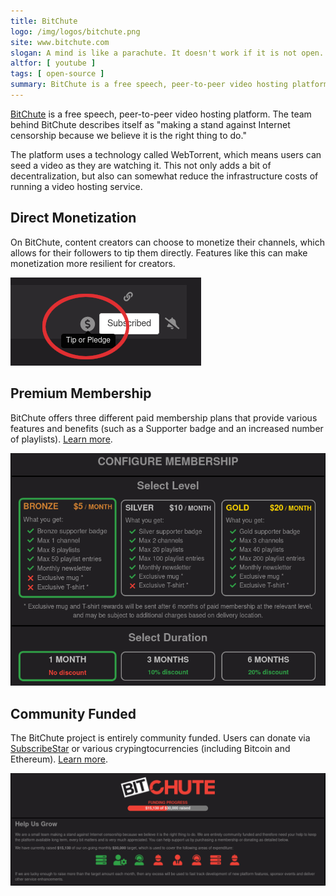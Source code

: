 ```yaml
---
title: BitChute
logo: /img/logos/bitchute.png
site: www.bitchute.com
slogan: A mind is like a parachute. It doesn't work if it is not open.
altfor: [ youtube ]
tags: [ open-source ]
summary: BitChute is a free speech, peer-to-peer video hosting platform.
---
```


[BitChute](https://www.bitchute.com/) is a free speech, peer-to-peer video hosting platform.
The team behind BitChute describes itself as "making a stand against Internet censorship because we believe it is the right thing to do."

The platform uses a technology called WebTorrent, which means users can seed a video as they are watching it.
This not only adds a bit of decentralization, but also can somewhat reduce the infrastructure costs of running a video hosting service.

## Direct Monetization

On BitChute, content creators can choose to monetize their channels, which allows for their followers to tip them directly.
Features like this can make monetization more resilient for creators.

![](direct-monetization.png)

## Premium Membership

BitChute offers three different paid membership plans that provide various features and benefits (such as a Supporter badge and an increased number of playlists).
[Learn more](https://www.bitchute.com/membership/configure/).

[![](premium-membership.png)](https://www.bitchute.com/membership/configure/)

## Community Funded

The BitChute project is entirely community funded.
Users can donate via [SubscribeStar](https://www.subscribestar.com/bitchute) or various crypingtocurrencies (including Bitcoin and Ethereum).
[Learn more](https://www.bitchute.com/help-us-grow/).

[![](crowd-funding.png)](https://www.subscribestar.com/bitchute)
